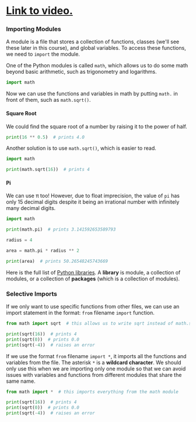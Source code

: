 # [Link to video.](https://www.youtube.com/watch?v=_jbYryByz4o&list=PLVD25niNi0Bkuz5cUyBsw_oCgwrKdzgDa)

### Importing Modules

A module is a file that stores a collection of functions, classes (we'll see these later in this course), and global variables. To access these functions, we need to `import` the module. 

One of the Python modules is called `math`, which allows us to do some math beyond basic arithmetic, such as trigonometry and logarithms.

```python
import math
```

Now we can use the functions and variables in math by putting `math.` in front of them, such as `math.sqrt()`.

#### Square Root

We could find the square root of a number by raising it to the power of half.

```python
print(16 ** 0.5)  # prints 4.0
```

Another solution is to use `math.sqrt()`, which is easier to read.

```python
import math

print(math.sqrt(16))  # prints 4
```

#### Pi

We can use π too! However, due to float imprecision, the value of `pi` has only 15 decimal digits despite it being an irrational number with infinitely many decimal digits.

```python
import math

print(math.pi)  # prints 3.141592653589793

radius = 4

area = math.pi * radius ** 2

print(area)  # prints 50.26548245743669
```

Here is the full list of [Python libraries](https://docs.python.org/3/library/). A **library** is module, a collection of modules, or a collection of **packages** (which is a collection of modules).

### Selective Imports

If we only want to use specific functions from other files, we can use an import statement in the format: `from` filename `import` function. 

```python
from math import sqrt  # this allows us to write sqrt instead of math.sqrt

print(sqrt(16))  # prints 4
print(sqrt(0))  # prints 0.0
print(sqrt(-4))  # raises an error
```

If we use the format `from` filename `import *`, it imports all the functions and variables from the file. The asterisk `*` is a **wildcard character**. We should only use this when we are importing only one module so that we can avoid issues with variables and functions from different modules that share the same name.

```python
from math import *  # this imports everything from the math module

print(sqrt(16))  # prints 4
print(sqrt(0))  # prints 0.0
print(sqrt(-4))  # raises an error
```


